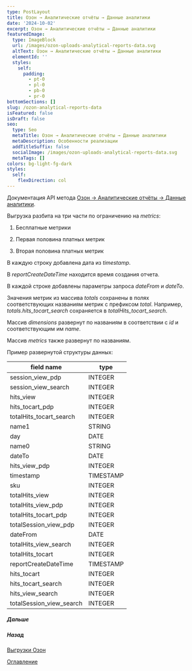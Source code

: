 ```yaml
---
type: PostLayout
title: Озон → Аналитические отчёты → Данные аналитики
date: '2024-10-02'
excerpt: Озон → Аналитические отчёты → Данные аналитики
featuredImage:
  type: ImageBlock
  url: /images/ozon-uploads-analytical-reports-data.svg
  altText: Озон → Аналитические отчёты → Данные аналитики
  elementId: ''
  styles:
    self:
      padding:
        - pt-0
        - pl-0
        - pb-0
        - pr-0
bottomSections: []
slug: /ozon-analytical-reports-data
isFeatured: false
isDraft: false
seo:
  type: Seo
  metaTitle: Озон → Аналитические отчёты → Данные аналитики
  metaDescription: Особенности реализации
  addTitleSuffix: false
  socialImage: /images/ozon-uploads-analytical-reports-data.svg
  metaTags: []
colors: bg-light-fg-dark
styles:
  self:
    flexDirection: col
---
```

Документация API метода [Озон → Аналитические отчёты → Данные аналитики](https://docs.ozon.ru/api/seller/?abt_att=1\&origin_referer=script.google.com#operation/AnalyticsAPI_AnalyticsGetData).

Выгрузка разбита на три части по ограничению на *metrics*:

1.  Бесплатные метрики

2.  Первая половина платных метрик

3.  Вторая половина платных метрик

В каждую строку добавлена дата из *timestamp*.

В *reportCreateDateTime* находится время создания отчета.

В каждой строке добавлены параметры запроса *dateFrom* и *dateTo*.

Значения метрик из массива *totals* сохранены в полях соответствующих названиям метрик с префиксом *total*. Например, *totals.hits\_tocart\_search* сохраняется в *totalHits\_tocart\_search*.

Массив *dimensions* развернут по названиям в соответствии с *id* и соответствующим им *name*.

Массив *metrics* также развернут по названиям.

Пример развернутой структуры данных:

| field name                 | type      |
| -------------------------- | --------- |
| session\_view\_pdp         | INTEGER   |
| session\_view\_search      | INTEGER   |
| hits\_view                 | INTEGER   |
| hits\_tocart\_pdp          | INTEGER   |
| totalHits\_tocart\_search  | INTEGER   |
| name1                      | STRING    |
| day                        | DATE      |
| name0                      | STRING    |
| dateTo                     | DATE      |
| hits\_view\_pdp            | INTEGER   |
| timestamp                  | TIMESTAMP |
| sku                        | INTEGER   |
| totalHits\_view            | INTEGER   |
| totalHits\_view\_pdp       | INTEGER   |
| totalHits\_tocart\_pdp     | INTEGER   |
| totalSession\_view\_pdp    | INTEGER   |
| dateFrom                   | DATE      |
| totalHits\_view\_search    | INTEGER   |
| totalHits\_tocart          | INTEGER   |
| reportCreateDateTime       | TIMESTAMP |
| hits\_tocart               | INTEGER   |
| hits\_tocart\_search       | INTEGER   |
| hits\_view\_search         | INTEGER   |
| totalSession\_view\_search | INTEGER   |

##### Дальше

##### Назад

[Выгрузки Озон](/blog/ozon-uploads-notes/)


[Оглавление](/table-of-contents)